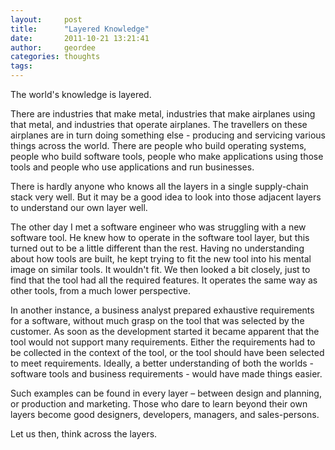 ```yaml
---
layout:     post
title:      "Layered Knowledge"
date:       2011-10-21 13:21:41
author:     geordee
categories: thoughts
tags:       
---
```


The world's knowledge is layered.

There are industries that make metal, industries that make airplanes using that metal, and industries that operate airplanes. The travellers on these airplanes are in turn doing something else - producing and servicing various things across the world. There are people who build operating systems, people who build software tools, people who make applications using those tools and people who use applications and run businesses.

There is hardly anyone who knows all the layers in a single supply-chain stack very well. But it may be a good idea to look into those adjacent layers to understand our own layer well.

The other day I met a software engineer who was struggling with a new software tool. He knew how to operate in the software tool layer, but this turned out to be a little different than the rest. Having no understanding about how tools are built, he kept trying to fit the new tool into his mental image on similar tools. It wouldn't fit. We then looked a bit closely, just to find that the tool had all the required features. It operates the same way as other tools, from a much lower perspective.

In another instance, a business analyst prepared exhaustive requirements for a software, without much grasp on the tool that was selected by the customer. As soon as the development started it became apparent that the tool would not support many requirements. Either the requirements had to be collected in the context of the tool, or the tool should have been selected to meet requirements. Ideally, a better understanding of both the worlds - software tools and business requirements - would have made things easier.

Such examples can be found in every layer – between design and planning, or production and marketing. Those who dare to learn beyond their own layers become good designers, developers, managers, and sales-persons.

Let us then, think across the layers.
